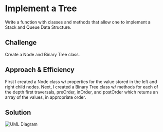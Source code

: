 # Implement a Tree
Write a function with classes and methods that allow one to implement a Stack and Queue Data Structure. 

## Challenge
Create a Node and Binary Tree class.

## Approach & Efficiency
First I created a Node class w/ properties for the value stored in the left and right child nodes. Next, I created a Binary Tree class w/ methods for each of the depth first traversals, preOrder, inOrder, and postOrder which returns an array of the values, in appropriate order.

## Solution
![UML Diagram](assets/tree.jpg)